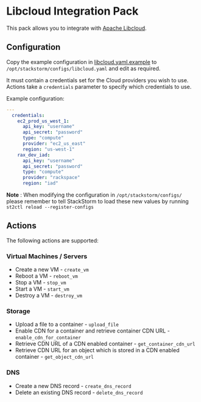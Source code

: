 # Libcloud Integration Pack

This pack allows you to integrate with
[Apache Libcloud](http://libcloud.apache.org/).

## Configuration

Copy the example configuration in [libcloud.yaml.example](./libcloud.yaml.example)
to `/opt/stackstorm/configs/libcloud.yaml` and edit as required.

It must contain a credentials set for the Cloud providers you wish to use.
Actions take a `credentials` parameter to specify which credentials to use.

Example configuration:

```yaml
---
  credentials:
    ec2_prod_us_west_1:
      api_key: "username"
      api_secret: "password"
      type: "compute"
      provider: "ec2_us_east"
      region: "us-west-1"
    rax_dev_iad:
      api_key: "username"
      api_secret: "password"
      type: "compute"
      provider: "rackspace"
      region: "iad"
```

**Note** : When modifying the configuration in `/opt/stackstorm/configs/` please
           remember to tell StackStorm to load these new values by running
           `st2ctl reload --register-configs`

## Actions

The following actions are supported:

### Virtual Machines / Servers

* Create a new VM - `create_vm`
* Reboot a VM - `reboot_vm`
* Stop a VM - `stop_vm`
* Start a VM - `start_vm`
* Destroy a VM - `destroy_vm`

### Storage

* Upload a file to a container - `upload_file`
* Enable CDN for a container and retrieve container CDN URL -
  `enable_cdn_for_container`
* Retrieve CDN URL of a CDN enabled container - `get_container_cdn_url`
* Retrieve CDN URL for an object which is stored in a CDN enabled container -
  `get_object_cdn_url`

### DNS

* Create a new DNS record - `create_dns_record`
* Delete an existing DNS record - `delete_dns_record`
